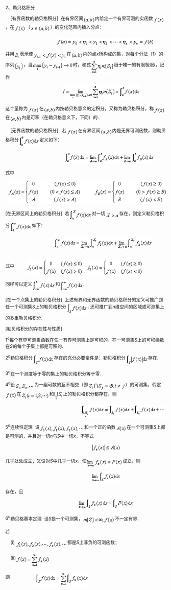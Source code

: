 <div class=Section1>
<p class=MsoNormal><span lang=EN-US>2</span><span lang=ZH-CN style='font-family:
宋体_GB2312'>、勒贝格积分</span></p>
<p class=MsoNormal><span lang=EN-US>&nbsp;&nbsp;&nbsp; [</span><span
lang=ZH-CN style='font-family:宋体_GB2312'>有界函数的勒贝格积分</span><span lang=EN-US>]&nbsp;
</span><span lang=ZH-CN style='font-family:宋体_GB2312'>在有界区间</span><sub><span
lang=EN-US><img width=37 height=21
src="res/17e9d95da129bdd93c34fb6cc6aaaa52_5654_files/image002.gif" u1:shapes="_x0000_i1025"
align=absmiddle></span></sub><span lang=ZH-CN style='font-family:宋体_GB2312'>内给定一个有界可测的实函数</span><sub><span
lang=EN-US><img width=36 height=21
src="res/17e9d95da129bdd93c34fb6cc6aaaa52_5654_files/image004.gif" u1:shapes="_x0000_i1026"
align=absmiddle></span></sub><span lang=ZH-CN style='font-family:宋体_GB2312'>，在</span><sub><span
lang=EN-US><img width=36 height=21
src="res/17e9d95da129bdd93c34fb6cc6aaaa52_5654_files/image006.gif" u1:shapes="_x0000_i1027"
align=absmiddle></span></sub><span lang=ZH-CN style='font-family:宋体_GB2312'>（</span><sub><span
lang=EN-US><img width=63 height=21
src="res/17e9d95da129bdd93c34fb6cc6aaaa52_5654_files/image008.gif" u1:shapes="_x0000_i1028"
align=absmiddle></span></sub><span lang=ZH-CN style='font-family:宋体_GB2312'>）的变化范围内插入分点：</span></p>
<pre><span lang=EN-US>&nbsp;&nbsp;&nbsp;&nbsp;&nbsp;&nbsp;&nbsp;&nbsp;&nbsp;&nbsp;&nbsp;&nbsp;&nbsp;&nbsp;&nbsp;&nbsp;&nbsp;&nbsp; <sub><img
width=308 height=24 src="res/17e9d95da129bdd93c34fb6cc6aaaa52_5654_files/image010.gif"
u1:shapes="_x0000_i1029" align=absmiddle></sub>&nbsp;&nbsp;&nbsp;&nbsp;&nbsp;&nbsp;&nbsp;&nbsp;&nbsp;&nbsp;&nbsp;&nbsp;&nbsp;&nbsp;&nbsp;&nbsp;&nbsp;&nbsp;&nbsp;&nbsp;&nbsp;&nbsp;&nbsp;</span><span
lang=ZH-CN style='font-family:宋体_GB2312'>（</span><span lang=EN-US>1</span><span
lang=ZH-CN style='font-family:宋体_GB2312'>）</span></pre>
<p class=MsoNormal><span lang=ZH-CN style='font-family:宋体_GB2312'>并用</span><sub><span
lang=EN-US><img width=17 height=24
src="res/17e9d95da129bdd93c34fb6cc6aaaa52_5654_files/image012.gif" u1:shapes="_x0000_i1030"
align=absmiddle></span></sub><span lang=ZH-CN style='font-family:宋体_GB2312'>表示使</span><sub><span
lang=EN-US><img width=105 height=24
src="res/17e9d95da129bdd93c34fb6cc6aaaa52_5654_files/image014.gif" u1:shapes="_x0000_i1031"
align=absmiddle></span></sub><span lang=ZH-CN style='font-family:宋体_GB2312'>在</span><sub><span
lang=EN-US><img width=37 height=21
src="res/17e9d95da129bdd93c34fb6cc6aaaa52_5654_files/image015.gif" u1:shapes="_x0000_i1032"
align=absmiddle></span></sub><span lang=ZH-CN style='font-family:宋体_GB2312'>内的点</span><i><span
lang=EN-US>x</span></i><span lang=ZH-CN style='font-family:宋体_GB2312'>所构成的集，对每个分法（</span><span
lang=EN-US>1</span><span lang=ZH-CN style='font-family:宋体_GB2312'>）的序列</span><sub><span
lang=EN-US><img width=29 height=24
src="res/17e9d95da129bdd93c34fb6cc6aaaa52_5654_files/image017.gif" u1:shapes="_x0000_i1033"
align=absmiddle></span></sub><span lang=ZH-CN style='font-family:宋体_GB2312'>，当</span><sub><span
lang=EN-US><img width=127 height=29
src="res/17e9d95da129bdd93c34fb6cc6aaaa52_5654_files/image019.gif" u1:shapes="_x0000_i1034"
align=absmiddle></span></sub><span lang=ZH-CN style='font-family:宋体_GB2312'>时，和式</span><sub><span
lang=EN-US><img width=72 height=45
src="res/17e9d95da129bdd93c34fb6cc6aaaa52_5654_files/image021.gif" u1:shapes="_x0000_i1035"
align=absmiddle></span></sub><span lang=ZH-CN style='font-family:宋体_GB2312'>趋于唯一的有限极限</span><i><span
lang=EN-US>I</span></i><span lang=ZH-CN style='font-family:宋体_GB2312'>，记作</span></p>
<pre><span lang=EN-US>&nbsp;&nbsp;&nbsp;&nbsp;&nbsp;&nbsp;&nbsp;&nbsp;&nbsp;&nbsp;&nbsp;&nbsp;&nbsp;&nbsp;&nbsp;&nbsp;&nbsp;&nbsp;&nbsp;&nbsp; <sub><img
width=245 height=47 src="res/17e9d95da129bdd93c34fb6cc6aaaa52_5654_files/image023.gif"
u1:shapes="_x0000_i1036"></sub></span></pre>
<p class=MsoNormal><span lang=ZH-CN style='font-family:宋体_GB2312'>这个量称为</span><sub><span
lang=EN-US><img width=36 height=21
src="res/17e9d95da129bdd93c34fb6cc6aaaa52_5654_files/image025.gif" u1:shapes="_x0000_i1037"
align=absmiddle></span></sub><span lang=ZH-CN style='font-family:宋体_GB2312'>在</span><sub><span
lang=EN-US><img width=37 height=21
src="res/17e9d95da129bdd93c34fb6cc6aaaa52_5654_files/image026.gif" u1:shapes="_x0000_i1038"
align=absmiddle></span></sub><span lang=ZH-CN style='font-family:宋体_GB2312'>内按勒贝格意义的定积分，又称为勒贝格积分，称</span><sub><span
lang=EN-US><img width=36 height=22
src="res/17e9d95da129bdd93c34fb6cc6aaaa52_5654_files/image027.gif" u1:shapes="_x0000_i1039"
align=absmiddle></span></sub><span lang=ZH-CN style='font-family:宋体_GB2312'>在</span><sub><span
lang=EN-US><img width=37 height=21
src="res/17e9d95da129bdd93c34fb6cc6aaaa52_5654_files/image028.gif" u1:shapes="_x0000_i1040"
align=absmiddle></span></sub><span lang=ZH-CN style='font-family:宋体_GB2312'>内是可积（在勒贝格意义下，下同）的</span><span
lang=EN-US>. </span></p>
<p class=MsoNormal><span lang=EN-US>&nbsp;&nbsp;&nbsp; [</span><span
lang=ZH-CN style='font-family:宋体_GB2312'>无界函数的勒贝格积分</span><span lang=EN-US>]&nbsp;&nbsp;
</span><span lang=ZH-CN style='font-family:宋体_GB2312'>若</span><sub><span
lang=EN-US><img width=36 height=21
src="res/17e9d95da129bdd93c34fb6cc6aaaa52_5654_files/image030.gif" u1:shapes="_x0000_i1041"
align=absmiddle></span></sub><span lang=ZH-CN style='font-family:宋体_GB2312'>在有界区间</span><sub><span
lang=EN-US><img width=37 height=21
src="res/17e9d95da129bdd93c34fb6cc6aaaa52_5654_files/image032.gif" u1:shapes="_x0000_i1042"
align=absmiddle></span></sub><span lang=ZH-CN style='font-family:宋体_GB2312'>内是无界可测函数，则勒贝格积分</span><sub><span
lang=EN-US><img width=65 height=37
src="res/17e9d95da129bdd93c34fb6cc6aaaa52_5654_files/image034.gif" u1:shapes="_x0000_i1065"
align=absmiddle></span></sub><span lang=ZH-CN style='font-family:宋体_GB2312'>定义如下：</span></p>
<pre><span lang=EN-US>&nbsp;&nbsp;&nbsp;&nbsp;&nbsp;&nbsp;&nbsp;&nbsp;&nbsp;&nbsp;&nbsp;&nbsp;&nbsp;&nbsp;&nbsp;&nbsp;&nbsp;&nbsp;&nbsp;&nbsp;&nbsp; <sub><img
width=281 height=37 src="res/17e9d95da129bdd93c34fb6cc6aaaa52_5654_files/image036.gif"
u1:shapes="_x0000_i1066"></sub></span></pre>
<p class=MsoNormal><span lang=ZH-CN style='font-family:宋体_GB2312'>式中</span></p>
<pre><span lang=EN-US>&nbsp;<sub><img width=499 height=75
src="res/17e9d95da129bdd93c34fb6cc6aaaa52_5654_files/image038.gif" u1:shapes="_x0000_i1067"></sub></span></pre>
<p class=MsoNormal><span lang=EN-US>[</span><span lang=ZH-CN style='font-family:
宋体_GB2312'>在无界区间上的勒贝格积分</span><span lang=EN-US>]&nbsp; </span><span lang=ZH-CN
style='font-family:宋体_GB2312'>若</span><sub><span lang=EN-US><img width=71
height=37 src="res/17e9d95da129bdd93c34fb6cc6aaaa52_5654_files/image040.gif"
u1:shapes="_x0000_i1068" align=absmiddle></span></sub><span lang=ZH-CN
style='font-family:宋体_GB2312'>对一切</span><sub><span lang=EN-US><img width=44
height=19 src="res/17e9d95da129bdd93c34fb6cc6aaaa52_5654_files/image042.gif"
u1:shapes="_x0000_i1069" align=absmiddle></span></sub><span lang=ZH-CN
style='font-family:宋体_GB2312'>存在，则定义勒贝格积分</span><sub><span lang=EN-US><img
width=69 height=37 src="res/17e9d95da129bdd93c34fb6cc6aaaa52_5654_files/image044.gif"
u1:shapes="_x0000_i1070" align=absmiddle></span></sub><span lang=ZH-CN
style='font-family:宋体_GB2312'>如下：</span></p>
<pre><span lang=EN-US>&nbsp;&nbsp;&nbsp;&nbsp;&nbsp;&nbsp;&nbsp;&nbsp;&nbsp;&nbsp;&nbsp;&nbsp;&nbsp;&nbsp;&nbsp;&nbsp;&nbsp; <sub><img
width=309 height=37 src="res/17e9d95da129bdd93c34fb6cc6aaaa52_5654_files/image046.gif"
u1:shapes="_x0000_i1071"></sub></span></pre>
<p class=MsoNormal><span lang=EN-US><br>
</span><span lang=ZH-CN style='font-family:宋体_GB2312'>式中</span><span
lang=EN-US>&nbsp;&nbsp;&nbsp;&nbsp;&nbsp;&nbsp;&nbsp;&nbsp;&nbsp; <sub><img
width=363 height=48 src="res/17e9d95da129bdd93c34fb6cc6aaaa52_5654_files/image048.gif"
u1:shapes="_x0000_i1072" align=absmiddle></sub></span></p>
<p class=MsoNormal><span lang=ZH-CN style='font-family:宋体_GB2312'>同样可以定义</span><sub><span
lang=EN-US><img width=73 height=37
src="res/17e9d95da129bdd93c34fb6cc6aaaa52_5654_files/image050.gif" u1:shapes="_x0000_i1073"
align=absmiddle></span></sub><span lang=ZH-CN style='font-family:宋体_GB2312'>和</span><sub><span
lang=EN-US><img width=73 height=37
src="res/17e9d95da129bdd93c34fb6cc6aaaa52_5654_files/image052.gif" u1:shapes="_x0000_i1074"
align=absmiddle></span></sub><span lang=EN-US>. </span></p>
<p class=MsoNormal><span lang=EN-US>[</span><span lang=ZH-CN style='font-family:
宋体_GB2312'>在一个点集上的勒贝格积分</span><span lang=EN-US>]&nbsp; </span><span lang=ZH-CN
style='font-family:宋体_GB2312'>上述有界和无界函数的勒贝格积分的定义可推广到任一个可测集</span><i><span
lang=EN-US>S</span></i><span lang=ZH-CN style='font-family:宋体_GB2312'>上的勒贝格积分</span><sub><span
lang=EN-US><img width=67 height=37
src="res/17e9d95da129bdd93c34fb6cc6aaaa52_5654_files/image054.gif" u1:shapes="_x0000_i1075"
align=absmiddle></span></sub><span lang=EN-US>. </span><span lang=ZH-CN
style='font-family:宋体_GB2312'>还可推广到</span><i><span lang=EN-US>n</span></i><span
lang=ZH-CN style='font-family:宋体_GB2312'>维空间的区域或可测集上的多重勒贝格积分</span><span
lang=EN-US>. </span></p>
<p class=MsoNormal><span lang=EN-US>[</span><span lang=ZH-CN style='font-family:
宋体_GB2312'>勒贝格积分的存在性与性质</span><span lang=EN-US>]</span></p>
<p class=MsoNormal><span lang=EN-US>1<sup>o</sup></span><span lang=ZH-CN
style='font-family:宋体_GB2312'>每个有界可测集函数在任一有界可测集上是可积的，在一可测集</span><i><span
lang=EN-US>S</span></i><span lang=ZH-CN style='font-family:宋体_GB2312'>上的可积函数在</span><i><span
lang=EN-US>S</span></i><span lang=ZH-CN style='font-family:宋体_GB2312'>的每个子集上都是可积的</span><span
lang=EN-US>. </span></p>
<p class=MsoNormal><span lang=EN-US>2<sup>o</sup></span><span lang=ZH-CN
style='font-family:宋体_GB2312'>勒贝格积分</span><sub><span lang=EN-US><img width=67
height=37 src="res/17e9d95da129bdd93c34fb6cc6aaaa52_5654_files/image056.gif"
u1:shapes="_x0000_i1076" align=absmiddle></span></sub><span lang=ZH-CN
style='font-family:宋体_GB2312'>存在的充分必要条件是：勒贝格积分</span><sub><span lang=EN-US><img
width=71 height=37 src="res/17e9d95da129bdd93c34fb6cc6aaaa52_5654_files/image058.gif"
u1:shapes="_x0000_i1077" align=absmiddle></span></sub><span lang=ZH-CN
style='font-family:宋体_GB2312'>存在</span><span lang=EN-US>. </span></p>
<p class=MsoNormal><span lang=EN-US>3<sup>o</sup></span><span lang=ZH-CN
style='font-family:宋体_GB2312'>在一个测度等于零的集上的勒贝格积分等于零</span><span lang=EN-US>. </span></p>
<p class=MsoNormal><span lang=EN-US>4<sup>o</sup></span><span lang=ZH-CN
style='font-family:宋体_GB2312'>设</span><sub><span lang=EN-US><img width=61
height=23 src="res/17e9d95da129bdd93c34fb6cc6aaaa52_5654_files/image060.gif"
u1:shapes="_x0000_i1078" align=absmiddle></span></sub><span lang=ZH-CN
style='font-family:宋体_GB2312'>为一组可数的互不相交（即</span><sub><span lang=EN-US><img
width=117 height=25 src="res/17e9d95da129bdd93c34fb6cc6aaaa52_5654_files/image062.gif"
u1:shapes="_x0000_i1079" align=absmiddle></span></sub><span lang=ZH-CN
style='font-family:宋体_GB2312'>）的可测集，假定</span><sub><span lang=EN-US><img
width=36 height=21 src="res/17e9d95da129bdd93c34fb6cc6aaaa52_5654_files/image064.gif"
u1:shapes="_x0000_i1080" align=absmiddle></span></sub><span lang=ZH-CN
style='font-family:宋体_GB2312'>在</span><sub><span lang=EN-US><img width=88
height=24 src="res/17e9d95da129bdd93c34fb6cc6aaaa52_5654_files/image066.gif"
u1:shapes="_x0000_i1081" align=absmiddle></span></sub><span lang=ZH-CN
style='font-family:宋体_GB2312'>和</span><sub><span lang=EN-US><img width=29
height=31 src="res/17e9d95da129bdd93c34fb6cc6aaaa52_5654_files/image068.gif"
u1:shapes="_x0000_i1082" align=absmiddle></span></sub><span lang=ZH-CN
style='font-family:宋体_GB2312'>上的勒贝格积分都存在，则</span></p>
<pre><span lang=EN-US>&nbsp;&nbsp;&nbsp;&nbsp;&nbsp;&nbsp;&nbsp;&nbsp;&nbsp;&nbsp;&nbsp;&nbsp;&nbsp;&nbsp;&nbsp;&nbsp;&nbsp;&nbsp; &nbsp;&nbsp;&nbsp;&nbsp;&nbsp;&nbsp;&nbsp;&nbsp;&nbsp;<sub><img
width=265 height=40 src="res/17e9d95da129bdd93c34fb6cc6aaaa52_5654_files/image070.gif"
u1:shapes="_x0000_i1083"></sub></span></pre>
<p class=MsoNormal><span lang=EN-US>5<sup>o</sup></span><span lang=ZH-CN
style='font-family:宋体_GB2312'>连续性定理</span><span lang=EN-US>&nbsp; </span><span
lang=ZH-CN style='font-family:宋体_GB2312'>设</span><sub><span lang=EN-US><img
width=140 height=24 src="res/17e9d95da129bdd93c34fb6cc6aaaa52_5654_files/image072.gif"
u1:shapes="_x0000_i1084" align=absmiddle></span></sub><span lang=ZH-CN
style='font-family:宋体_GB2312'>和一个正的函数</span><sub><span lang=EN-US><img
width=35 height=21 src="res/17e9d95da129bdd93c34fb6cc6aaaa52_5654_files/image074.gif"
u1:shapes="_x0000_i1085" align=absmiddle></span></sub><span lang=ZH-CN
style='font-family:宋体_GB2312'>在一个可测集</span><i><span lang=EN-US>S</span></i><span
lang=ZH-CN style='font-family:宋体_GB2312'>上都是可测的，并且对一切</span><i><span
lang=EN-US>n</span></i><span lang=ZH-CN style='font-family:宋体_GB2312'>与</span><i><span
lang=EN-US>S</span></i><span lang=ZH-CN style='font-family:宋体_GB2312'>中一切</span><i><span
lang=EN-US>x</span></i><span lang=ZH-CN style='font-family:宋体_GB2312'>，不等式</span></p>
<pre><span lang=EN-US>&nbsp;&nbsp;&nbsp;&nbsp;&nbsp;&nbsp;&nbsp;&nbsp;&nbsp;&nbsp;&nbsp;&nbsp;&nbsp;&nbsp;&nbsp;&nbsp;&nbsp;&nbsp;&nbsp;&nbsp;&nbsp;&nbsp;&nbsp;&nbsp;&nbsp;&nbsp;&nbsp;&nbsp;&nbsp;&nbsp;&nbsp; <sub><img
width=92 height=27 src="res/17e9d95da129bdd93c34fb6cc6aaaa52_5654_files/image076.gif"
u1:shapes="_x0000_i1086"></sub></span></pre>
<p class=MsoNormal><span lang=ZH-CN style='font-family:宋体_GB2312'>几乎处处成立；又设对</span><i><span
lang=EN-US>S</span></i><span lang=ZH-CN style='font-family:宋体_GB2312'>中几乎一切</span><i><span
lang=EN-US>x</span></i><span lang=ZH-CN style='font-family:宋体_GB2312'>，使</span><sub><span
lang=EN-US><img width=113 height=29
src="res/17e9d95da129bdd93c34fb6cc6aaaa52_5654_files/image078.gif" u1:shapes="_x0000_i1087"
align=absmiddle></span></sub><span lang=ZH-CN style='font-family:宋体_GB2312'>成立，则</span></p>
<pre><span lang=EN-US>&nbsp;&nbsp;&nbsp;&nbsp;&nbsp;&nbsp;&nbsp;&nbsp;&nbsp;&nbsp;&nbsp;&nbsp;&nbsp;&nbsp;&nbsp;&nbsp;&nbsp;&nbsp;&nbsp;&nbsp;&nbsp;&nbsp;&nbsp;&nbsp;&nbsp;&nbsp;&nbsp;&nbsp;&nbsp;&nbsp;&nbsp; <sub><img
width=93 height=33 src="res/17e9d95da129bdd93c34fb6cc6aaaa52_5654_files/image080.gif"
u1:shapes="_x0000_i1088"></sub></span></pre>
<p class=MsoNormal><span lang=ZH-CN style='font-family:宋体_GB2312'>存在，且</span></p>
<pre><span lang=EN-US>&nbsp;&nbsp;&nbsp;&nbsp;&nbsp;&nbsp;&nbsp;&nbsp;&nbsp;&nbsp;&nbsp;&nbsp;&nbsp;&nbsp;&nbsp;&nbsp;&nbsp;&nbsp;&nbsp;&nbsp;&nbsp;&nbsp;&nbsp;&nbsp;&nbsp;&nbsp; <sub><img
width=173 height=33 src="res/17e9d95da129bdd93c34fb6cc6aaaa52_5654_files/image082.gif"
u1:shapes="_x0000_i1089"></sub></span></pre>
<p class=MsoNormal><span lang=EN-US>6<sup>o</sup></span><span lang=ZH-CN
style='font-family:宋体_GB2312'>勒贝格基本定理</span><span lang=EN-US>&nbsp; </span><span
lang=ZH-CN style='font-family:宋体_GB2312'>设</span><i><span lang=EN-US>S</span></i><span
lang=ZH-CN style='font-family:宋体_GB2312'>是一个可测集，</span><sub><span lang=EN-US><img
width=101 height=21 src="res/17e9d95da129bdd93c34fb6cc6aaaa52_5654_files/image084.gif"
u1:shapes="_x0000_i1090" align=absmiddle></span></sub><span lang=ZH-CN
style='font-family:宋体_GB2312'>不一定有界</span><span lang=EN-US>. </span></p>
<p class=MsoNormal><span lang=ZH-CN style='font-family:宋体_GB2312'>若</span></p>
<p class=MsoNormal><span lang=EN-US>&nbsp;&nbsp;&nbsp; (i) <sub><img width=161
height=24 src="res/17e9d95da129bdd93c34fb6cc6aaaa52_5654_files/image086.gif"
u1:shapes="_x0000_i1091" align=absmiddle></sub></span><span lang=ZH-CN
style='font-family:宋体_GB2312'>都是</span><i><span lang=EN-US>S</span></i><span
lang=ZH-CN style='font-family:宋体_GB2312'>上非负的可测函数；</span></p>
<p class=MsoNormal><span lang=EN-US>&nbsp;&nbsp;&nbsp; (ii)<sub><img width=108
height=45 src="res/17e9d95da129bdd93c34fb6cc6aaaa52_5654_files/image088.gif"
u1:shapes="_x0000_i1092" align=absmiddle></sub></span></p>
<p class=MsoNormal><span lang=ZH-CN style='font-family:宋体_GB2312'>则</span><span
lang=EN-US>&nbsp;&nbsp;&nbsp;&nbsp;&nbsp;&nbsp;&nbsp;&nbsp;&nbsp;&nbsp;&nbsp;&nbsp;&nbsp;&nbsp;&nbsp;&nbsp;&nbsp;&nbsp;&nbsp;
<sub><img width=168 height=45
src="res/17e9d95da129bdd93c34fb6cc6aaaa52_5654_files/image090.gif" u1:shapes="_x0000_i1093"
align=absmiddle></sub></span></p>
</div>